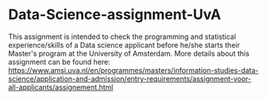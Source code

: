 # Data-Science-assignment-UvA
This assignment is intended to check the programming and statistical experience/skills of a Data science applicant before he/she starts their Master's program at the University of Amsterdam. More details about this assignment can be found here: https://www.amsi.uva.nl/en/programmes/masters/information-studies-data-science/application-and-admission/entry-requirements/assignment-voor-all-applicants/assignement.html
